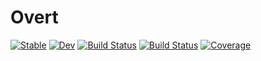 # Overt

[![Stable](https://img.shields.io/badge/docs-stable-blue.svg)](https://amaleki2.github.io/Overt.jl/stable)
[![Dev](https://img.shields.io/badge/docs-dev-blue.svg)](https://amaleki2.github.io/Overt.jl/dev)
[![Build Status](https://travis-ci.com/amaleki2/Overt.jl.svg?branch=master)](https://travis-ci.com/amaleki2/Overt.jl)
[![Build Status](https://ci.appveyor.com/api/projects/status/github/amaleki2/Overt.jl?svg=true)](https://ci.appveyor.com/project/amaleki2/Overt-jl)
[![Coverage](https://codecov.io/gh/amaleki2/Overt.jl/branch/master/graph/badge.svg)](https://codecov.io/gh/amaleki2/Overt.jl)
